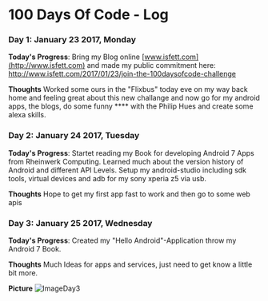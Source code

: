 # 100 Days Of Code - Log

### Day 1: January 23 2017, Monday

**Today's Progress**: Bring my Blog online [www.isfett.com](http://www.isfett.com) and made my public commitment here: http://www.isfett.com/2017/01/23/join-the-100daysofcode-challenge

**Thoughts** Worked some ours in the "Flixbus" today eve on my way back home and feeling great about this new challange and now go for my android apps, the blogs, do some funny **** with the Philip Hues and create some alexa skills.


### Day 2: January 24 2017, Tuesday

**Today's Progress**: Startet reading my Book for developing Android 7 Apps from Rheinwerk Computing. Learned much about the version history of Android and different API Levels. Setup my android-studio including sdk tools, virtual devices and adb for my sony xperia z5 via usb.

**Thoughts** Hope to get my first app fast to work and then go to some web apis


### Day 3: January 25 2017, Wednesday

**Today's Progress**: Created my "Hello Android"-Application throw my Android 7 Book. 

**Thoughts** Much Ideas for apps and services, just need to get know a little bit more.

**Picture** ![ImageDay3](https://github.com/isfett/100-days-of-code/images/day3.png)
